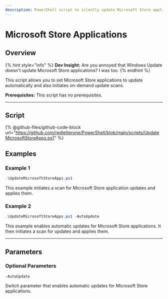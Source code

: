 ```yaml
---
description: PowerShell script to silently update Microsoft Store applications.
---
```


# Microsoft Store Applications

## Overview

{% hint style="info" %}
**Dev Insight:** Are you annoyed that Windows Update doesn't update Microsoft Store applications? I was too.
{% endhint %}

This script allows you to set Microsoft Store applications to update automatically and also initiates on-demand update scans.

**Prerequisites:** This script has no prerequisites.&#x20;

***

## Script

{% @github-files/github-code-block url="https://github.com/redletterone/PowerShell/blob/main/scripts/UpdateMicrosoftStoreApps.ps1" %}

## Examples

### Example 1

```powershell
.\UpdateMicrosoftStoreApps.ps1
```

This example initiates a scan for Microsoft Store application updates and applies them.

### Example 2

```powershell
.\UpdateMicrosoftStoreApps.ps1 -AutoUpdate
```

This example enables automatic updates for Microsoft Store applications. It then initiates a scan for updates and applies them.

***

## Parameters

### Optional Parameters

`-AutoUpdate`

Switch parameter that enables automatic updates for Microsoft Store applications.
